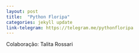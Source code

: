 ```yaml
---
layout: post
title:  "Python Floripa"
categories: jekyll update
link-telegram: https://telegram.me/pythonfloripa
---
```

Colaboração: Talita Rossari
